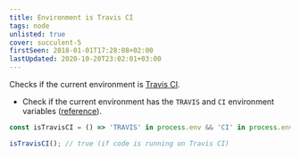 ```yaml
---
title: Environment is Travis CI
tags: node
unlisted: true
cover: succulent-5
firstSeen: 2018-01-01T17:28:08+02:00
lastUpdated: 2020-10-20T23:02:01+03:00
---
```


Checks if the current environment is [Travis CI](https://travis-ci.org/).

- Check if the current environment has the `TRAVIS` and `CI` environment variables ([reference](https://docs.travis-ci.com/user/environment-variables/#Default-Environment-Variables)).

```js
const isTravisCI = () => 'TRAVIS' in process.env && 'CI' in process.env;
```

```js
isTravisCI(); // true (if code is running on Travis CI)
```
